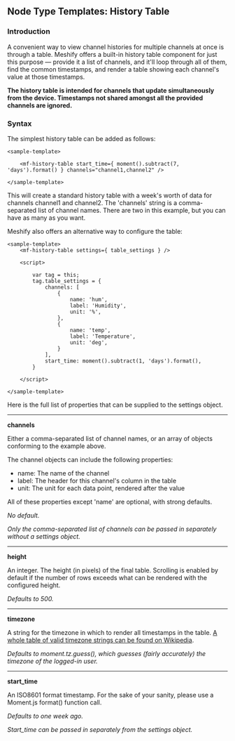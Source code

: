 ## Node Type Templates: History Table

### Introduction

A convenient way to view channel histories for multiple channels at once is through a table. Meshify offers a built-in history table component for just this purpose — provide it a list of channels, and it'll loop through all of them, find the common timestamps, and render a table showing each channel's value at those timestamps. 

**The history table is intended for channels that update simultaneously from the device. Timestamps not shared amongst all the provided channels are ignored.**

### Syntax

The simplest history table can be added as follows:

```
<sample-template>

	<mf-history-table start_time={ moment().subtract(7, 'days').format() } channels="channel1,channel2" />

</sample-template>

```

This will create a standard history table with a week's worth of data for channels channel1 and channel2. The 'channels' string is a comma-separated list of channel names. There are two in this example, but you can have as many as you want.

Meshify also offers an alternative way to configure the table:

```
<sample-template>
	<mf-history-table settings={ table_settings } />

	<script>

		var tag = this;
		tag.table_settings = {
			channels: [
				{
					name: 'hum',
					label: 'Humidity',
					unit: '%',
				},
				{
					name: 'temp',
					label: 'Temperature',
					unit: 'deg',
				}
			],
			start_time: moment().subtract(1, 'days').format(),
		}

	</script>

</sample-template>

```

Here is the full list of properties that can be supplied to the settings object.

---

**channels**

Either a comma-separated list of channel names, or an array of objects conforming to the example above.

The channel objects can include the following properties:

- name: The name of the channel
- label: The header for this channel's column in the table
- unit: The unit for each data point, rendered after the value

All of these properties except 'name' are optional, with strong defaults.

*No default.*

*Only the comma-separated list of channels can be passed in separately without a settings object.*

---

**height**

An integer. The height (in pixels) of the final table. Scrolling is enabled by default if the number of rows exceeds what can be rendered with the configured height.

*Defaults to 500.*

---

**timezone**

A string for the timezone in which to render all timestamps in the table. [A whole table of valid timezone strings can be found on Wikipedia](https://en.wikipedia.org/wiki/List_of_tz_database_time_zones).

*Defaults to moment.tz.guess(), which guesses (fairly accurately) the timezone of the logged-in user.*

---

**start_time**

An ISO8601 format timestamp. For the sake of your sanity, please use a Moment.js format() function call.

*Defaults to one week ago.*

*Start_time can be passed in separately from the settings object.*
